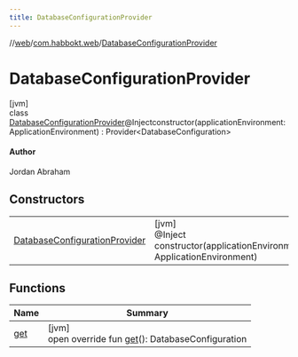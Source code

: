 ```yaml
---
title: DatabaseConfigurationProvider
---
```

//[web](../../../index.html)/[com.habbokt.web](../index.html)/[DatabaseConfigurationProvider](index.html)



# DatabaseConfigurationProvider



[jvm]\
class [DatabaseConfigurationProvider](index.html)@Injectconstructor(applicationEnvironment: ApplicationEnvironment) : Provider&lt;DatabaseConfiguration&gt; 

#### Author



Jordan Abraham



## Constructors


| | |
|---|---|
| [DatabaseConfigurationProvider](-database-configuration-provider.html) | [jvm]<br>@Inject<br>constructor(applicationEnvironment: ApplicationEnvironment) |


## Functions


| Name | Summary |
|---|---|
| [get](get.html) | [jvm]<br>open override fun [get](get.html)(): DatabaseConfiguration |


